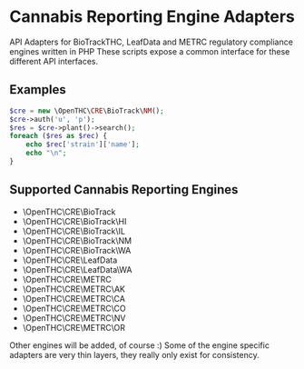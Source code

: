 # Cannabis Reporting Engine Adapters

API Adapters for BioTrackTHC, LeafData and METRC regulatory compliance engines written in PHP
These scripts expose a common interface for these different API interfaces.


## Examples

```php
$cre = new \OpenTHC\CRE\BioTrack\NM();
$cre->auth('u', 'p');
$res = $cre->plant()->search();
foreach ($res as $rec) {
	echo $rec['strain']['name'];
	echo "\n";
}
```


## Supported Cannabis Reporting Engines

* \OpenTHC\CRE\BioTrack
* \OpenTHC\CRE\BioTrack\HI
* \OpenTHC\CRE\BioTrack\IL
* \OpenTHC\CRE\BioTrack\NM
* \OpenTHC\CRE\BioTrack\WA
* \OpenTHC\CRE\LeafData
* \OpenTHC\CRE\LeafData\WA
* \OpenTHC\CRE\METRC
* \OpenTHC\CRE\METRC\AK
* \OpenTHC\CRE\METRC\CA
* \OpenTHC\CRE\METRC\CO
* \OpenTHC\CRE\METRC\NV
* \OpenTHC\CRE\METRC\OR

Other engines will be added, of course :)
Some of the engine specific adapters are very thin layers, they really only exist for consistency.
